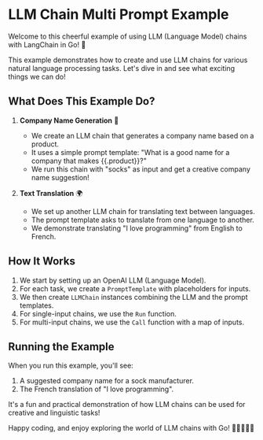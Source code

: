 # LLM Chain Multi Prompt Example

Welcome to this cheerful example of using LLM (Language Model) chains with LangChain in Go! 🎉

This example demonstrates how to create and use LLM chains for various natural language processing tasks. Let's dive in and see what exciting things we can do!

## What Does This Example Do?

1. **Company Name Generation** 🏢
   - We create an LLM chain that generates a company name based on a product.
   - It uses a simple prompt template: "What is a good name for a company that makes {{.product}}?"
   - We run this chain with "socks" as input and get a creative company name suggestion!

2. **Text Translation** 🌍
   - We set up another LLM chain for translating text between languages.
   - The prompt template asks to translate from one language to another.
   - We demonstrate translating "I love programming" from English to French.

## How It Works

1. We start by setting up an OpenAI LLM (Language Model).
2. For each task, we create a `PromptTemplate` with placeholders for inputs.
3. We then create `LLMChain` instances combining the LLM and the prompt templates.
4. For single-input chains, we use the `Run` function.
5. For multi-input chains, we use the `Call` function with a map of inputs.

## Running the Example

When you run this example, you'll see:
1. A suggested company name for a sock manufacturer.
2. The French translation of "I love programming".

It's a fun and practical demonstration of how LLM chains can be used for creative and linguistic tasks!

Happy coding, and enjoy exploring the world of LLM chains with Go! 🚀👨‍💻👩‍💻
